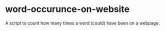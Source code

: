 # word-occurunce-on-website
A script to count how many times a word (could) have been on a webpage.
